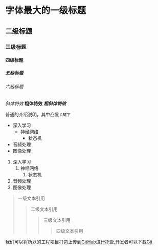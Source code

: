 # 字体最大的一级标题
## 二级标题
### 三级标题
#### 四级标题
##### 五级标题
###### 六级标题

*斜体特效*
**粗体特效**
***粗斜体特效***

普通的介绍说明，其中凸显`关键字`

* 深入学习
	* 神经网络
		* 状态机
* 音频处理
* 图像处理

1. 深入学习
	1. 神经网络
		1. 状态机
2. 音频处理
3. 图像处理

> 一级文本引用
>> 二级文本引用
>>> 三级文本引用
>>>> 四级文本引用

我们可以将所以的工程项目打包上传到[GitHub](https://www.github.com "GitHub官方网站")进行托管,开发者可以下载[Git](https://git-scm.com/downloads "Git官方下载入口")
